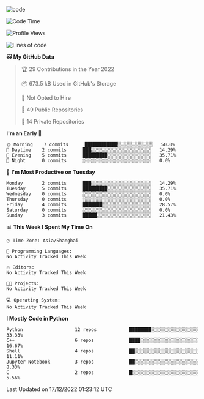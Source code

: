 
<!--
**liuyaanng/liuyaanng** is a ✨ _special_ ✨ repository because its `README.md` (this file) appears on your GitHub profile.

Here are some ideas to get you started:

- 🔭 I’m currently working on ...
- 🌱 I’m currently learning ...
- 👯 I’m looking to collaborate on ...
- 🤔 I’m looking for help with ...
- 💬 Ask me about ...
- 📫 How to reach me: ...
- 😄 Pronouns: ...
- ⚡ Fun fact: ...
-->


![code](https://cdn.jsdelivr.net/gh/liuyaanng/liuyaanng@1.0/code.gif) 

<!--START_SECTION:waka-->
![Code Time](http://img.shields.io/badge/Code%20Time-228%20hrs%2035%20mins-blue)

![Profile Views](http://img.shields.io/badge/Profile%20Views-0-blue)

![Lines of code](https://img.shields.io/badge/From%20Hello%20World%20I%27ve%20Written-5%20Million%20lines%20of%20code-blue)

**🐱 My GitHub Data** 

> 🏆 29 Contributions in the Year 2022
 > 
> 📦 673.5 kB Used in GitHub's Storage 
 > 
> 🚫 Not Opted to Hire
 > 
> 📜 49 Public Repositories 
 > 
> 🔑 14 Private Repositories  
 > 
**I'm an Early 🐤** 

```text
🌞 Morning    7 commits      ████████████░░░░░░░░░░░░░   50.0% 
🌆 Daytime    2 commits      ███░░░░░░░░░░░░░░░░░░░░░░   14.29% 
🌃 Evening    5 commits      █████████░░░░░░░░░░░░░░░░   35.71% 
🌙 Night      0 commits      ░░░░░░░░░░░░░░░░░░░░░░░░░   0.0%

```
📅 **I'm Most Productive on Tuesday** 

```text
Monday       2 commits      ███░░░░░░░░░░░░░░░░░░░░░░   14.29% 
Tuesday      5 commits      █████████░░░░░░░░░░░░░░░░   35.71% 
Wednesday    0 commits      ░░░░░░░░░░░░░░░░░░░░░░░░░   0.0% 
Thursday     0 commits      ░░░░░░░░░░░░░░░░░░░░░░░░░   0.0% 
Friday       4 commits      ███████░░░░░░░░░░░░░░░░░░   28.57% 
Saturday     0 commits      ░░░░░░░░░░░░░░░░░░░░░░░░░   0.0% 
Sunday       3 commits      █████░░░░░░░░░░░░░░░░░░░░   21.43%

```


📊 **This Week I Spent My Time On** 

```text
⌚︎ Time Zone: Asia/Shanghai

💬 Programming Languages: 
No Activity Tracked This Week

🔥 Editors: 
No Activity Tracked This Week

🐱‍💻 Projects: 
No Activity Tracked This Week

💻 Operating System: 
No Activity Tracked This Week

```

**I Mostly Code in Python** 

```text
Python                   12 repos            ████████░░░░░░░░░░░░░░░░░   33.33% 
C++                      6 repos             ████░░░░░░░░░░░░░░░░░░░░░   16.67% 
Shell                    4 repos             ██░░░░░░░░░░░░░░░░░░░░░░░   11.11% 
Jupyter Notebook         3 repos             ██░░░░░░░░░░░░░░░░░░░░░░░   8.33% 
C                        2 repos             █░░░░░░░░░░░░░░░░░░░░░░░░   5.56%

```



 Last Updated on 17/12/2022 01:23:12 UTC
<!--END_SECTION:waka-->

